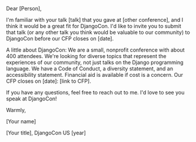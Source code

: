 Dear [Person],

I'm familiar with your talk [talk] that you gave at [other conference], and I think it would be a great fit for DjangoCon. I'd like to invite you to submit that talk (or any other talk you think would be valuable to our community) to DjangoCon before our CFP closes on [date]. 

A little about DjangoCon: We are a small, nonprofit conference with about 400 attendees. We're looking for diverse topics that represent the experiences of our community, not just talks on the Django programming language. We have a Code of Conduct, a diversity statement, and an accessibility statement. Financial aid is available if cost is a concern. Our CFP closes on [date]: [link to CFP].  

If you have any questions, feel free to reach out to me. I'd love to see you speak at DjangoCon! 

Warmly, 

[Your name] 

[Your title], DjangoCon US [year]
